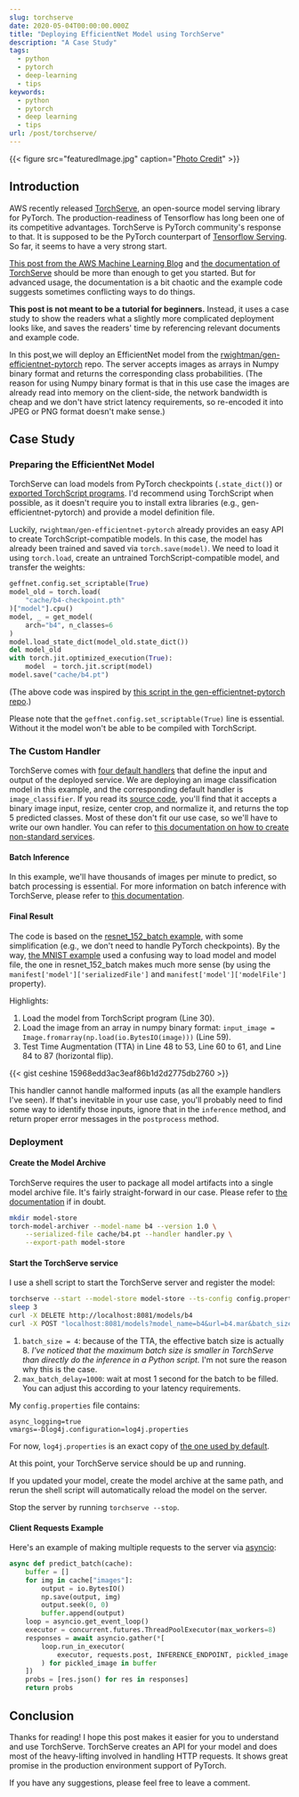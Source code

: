 ```yaml
---
slug: torchserve
date: 2020-05-04T00:00:00.000Z
title: "Deploying EfficientNet Model using TorchServe"
description: "A Case Study"
tags:
  - python
  - pytorch
  - deep-learning
  - tips
keywords:
  - python
  - pytorch
  - deep learning
  - tips
url: /post/torchserve/
---
```


{{< figure src="featuredImage.jpg" caption="[Photo Credit](https://unsplash.com/photos/TlwP9KxNT18)" >}}

## Introduction

AWS recently released [TorchServe](https://github.com/pytorch/serve), an open-source model serving library for PyTorch. The production-readiness of Tensorflow has long been one of its competitive advantages. TorchServe is PyTorch community's response to that. It is supposed to be the PyTorch counterpart of [Tensorflow Serving](https://www.tensorflow.org/tfx/guide/serving). So far, it seems to have a very strong start.

[This post from the AWS Machine Learning Blog](https://aws.amazon.com/blogs/machine-learning/deploying-pytorch-models-for-inference-at-scale-using-torchserve/) and [the documentation of TorchServe](https://github.com/pytorch/serve/blob/master/docs/README.md) should be more than enough to get you started. But for advanced usage, the documentation is a bit chaotic and the example code suggests sometimes conflicting ways to do things.

**This post is not meant to be a tutorial for beginners.** Instead, it uses a case study to show the readers what a slightly more complicated deployment looks like, and saves the readers' time by referencing relevant documents and example code.

In this post,we will deploy an EfficientNet model from the [rwightman/gen-efficientnet-pytorch](https://github.com/rwightman/gen-efficientnet-pytorch) repo. The server accepts images as arrays in Numpy binary format and returns the corresponding class probabilities. (The reason for using Numpy binary format is that in this use case the images are already read into memory on the client-side, the network bandwidth is cheap and we don't have strict latency requirements, so re-encoded it into JPEG or PNG format doesn't make sense.)

## Case Study

### Preparing the EfficientNet Model

TorchServe can load models from PyTorch checkpoints (`.state_dict()`) or [exported TorchScript programs](https://pytorch.org/docs/stable/jit.html#creating-torchscript-code). I'd recommend using TorchScript when possible, as it doesn't require you to install extra libraries (e.g., gen-efficientnet-pytorch) and provide a model definition file.

Luckily, `rwightman/gen-efficientnet-pytorch` already provides an easy API to create TorchScript-compatible models. In this case, the model has already been trained and saved via `torch.save(model)`. We need to load it using `torch.load`, create an untrained TorchScript-compatible model, and transfer the weights:

```python
geffnet.config.set_scriptable(True)
model_old = torch.load(
    "cache/b4-checkpoint.pth"
)["model"].cpu()
model, _ = get_model(
    arch="b4", n_classes=6
)
model.load_state_dict(model_old.state_dict())
del model_old
with torch.jit.optimized_execution(True):
    model  = torch.jit.script(model)
model.save("cache/b4.pt")
```

(The above code was inspired by [this script in the gen-efficientnet-pytorch repo](https://github.com/rwightman/gen-efficientnet-pytorch/blob/b16a93756a52e3a7ebd4904358f705f296a1c236/validate.py#L72).)

Please note that the `geffnet.config.set_scriptable(True)` line is essential. Without it the model won't be able to be compiled with TorchScript.

### The Custom Handler

TorchServe comes with [four default handlers](https://github.com/pytorch/serve/blob/1f16a7e5989e046f0e5ce5a9f4c73182f63c4573/docs/default_handlers.md) that define the input and output of the deployed service. We are deploying an image classification model in this example, and the corresponding default handler is `image_classifier`. If you read its [source code](https://github.com/pytorch/serve/blob/1f16a7e598/ts/torch_handler/image_classifier.py), you'll find that it accepts a binary image input, resize, center crop, and normalize it, and returns the top 5 predicted classes. Most of these don't fit our use case, so we'll have to write our own handler. You can refer to [this documentation on how to create non-standard services](https://github.com/pytorch/serve/blob/1f16a7e598/docs/custom_service.md#example-custom-service-file).

#### Batch Inference

In this example, we'll have thousands of images per minute to predict, so batch processing is essential. For more information on batch inference with TorchServe, please refer to [this documentation](https://github.com/pytorch/serve/blob/1f16a7e598/docs/batch_inference_with_ts.md).

#### Final Result

The code is based on the [resnet_152_batch example](https://github.com/pytorch/serve/blob/master/examples/image_classifier/resnet_152_batch/resnet152_handler.py), with some simplification (e.g., we don't need to handle PyTorch checkpoints). By the way, [the MNIST example](https://github.com/pytorch/serve/blob/master/examples/image_classifier/mnist/mnist_handler.py) used a confusing way to load model and model file, the one in resnet_152_batch makes much more sense (by using the `manifest['model']['serializedFile']` and `manifest['model']['modelFile']` property).

Highlights:

1. Load the model from TorchScript program (Line 30).
1. Load the image from an array in numpy binary format: `input_image = Image.fromarray(np.load(io.BytesIO(image)))` (Line 59).
1. Test Time Augmentation (TTA) in Line 48 to 53, Line 60 to 61, and Line 84 to 87 (horizontal flip).

{{< gist ceshine 15968edd3ac3eaf86b1d2d2775db2760 >}}

This handler cannot handle malformed inputs (as all the example handlers I've seen). If that's inevitable in your use case, you'll probably need to find some way to identify those inputs, ignore that in the `inference` method, and return proper error messages in the `postprocess` method.

### Deployment

#### Create the Model Archive

TorchServe requires the user to package all model artifacts into a single model archive file. It's fairly straight-forward in our case. Please refer to [the documentation](https://github.com/pytorch/serve/tree/1f16a7e5989e046f0e5ce5a9f4c73182f63c4573/model-archiver#creating-a-model-archive) if in doubt.

```bash
mkdir model-store
torch-model-archiver --model-name b4 --version 1.0 \
    --serialized-file cache/b4.pt --handler handler.py \
    --export-path model-store
```

#### Start the TorchServe service

I use a shell script to start the TorchServe server and register the model:

```bash
torchserve --start --model-store model-store --ts-config config.properties > /dev/null
sleep 3
curl -X DELETE http://localhost:8081/models/b4
curl -X POST "localhost:8081/models?model_name=b4&url=b4.mar&batch_size=4&max_batch_delay=1000&initial_workers=1&synchronous=true"
```

1. `batch_size = 4`: because of the TTA, the effective batch size is actually 8. _I've noticed that the maximum batch size is smaller in TorchServe than directly do the inference in a Python script._ I'm not sure the reason why this is the case.
2. `max_batch_delay=1000`: wait at most 1 second for the batch to be filled. You can adjust this according to your latency requirements.

My `config.properties` file contains:

```text
async_logging=true
vmargs=-Dlog4j.configuration=log4j.properties
```

For now, `log4j.properties` is an exact copy of [the one used by default](https://github.com/pytorch/serve/blob/5982b9f6b436e85eccf9eb2d2ca6468eb4df324d/frontend/server/src/main/resources/log4j.properties).

At this point, your TorchServe service should be up and running.

If you updated your model, create the model archive at the same path, and rerun the shell script will automatically reload the model on the server.

Stop the server by running `torchserve --stop`.

#### Client Requests Example

Here's an example of making multiple requests to the server via [asyncio](https://docs.python.org/3/library/asyncio.html):

```python
async def predict_batch(cache):
    buffer = []
    for img in cache["images"]:
        output = io.BytesIO()
        np.save(output, img)
        output.seek(0, 0)
        buffer.append(output)
    loop = asyncio.get_event_loop()
    executor = concurrent.futures.ThreadPoolExecutor(max_workers=8)
    responses = await asyncio.gather(*[
        loop.run_in_executor(
            executor, requests.post, INFERENCE_ENDPOINT, pickled_image
        ) for pickled_image in buffer
    ])
    probs = [res.json() for res in responses]
    return probs
```

## Conclusion

Thanks for reading! I hope this post makes it easier for you to understand and use TorchServe. TorchServe creates an API for your model and does most of the heavy-lifting involved in handling HTTP requests. It shows great promise in the production environment support of PyTorch.

If you have any suggestions, please feel free to leave a comment.
